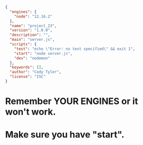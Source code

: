 ```json
{ 
  "engines": {
    "node": "12.16.2"
  },
  "name": "project_23",
  "version": "1.0.0",
  "description": "",
  "main": "server.js",
  "scripts": {
    "test": "echo \"Error: no test specified\" && exit 1",
    "start": "node server.js",
    "dev": "nodemon"
  },
  "keywords": [],
  "author": "Cody Tyler",
  "license": "ISC"
}

```

# Remember YOUR ENGINES or it won't work. 
# Make sure you have "start".